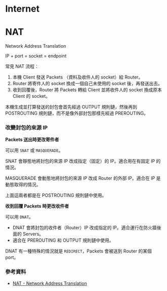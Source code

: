 # Internet

# NAT

Network Address Translation

IP + port = socket = endpoint

常見 NAT 流程：

1. 本機 Client 發送 Packets （資料及收件人的 socket）給 Router。
2. Router 將寄件人的 socket 換成一個自己未使用的 socket 後，再發送出去。
3. 收到回覆後，Router 將 Packets 轉給 Client 並將收件人的 socket 換成原本 Client 的 socket。

本機生成並打算發送的封包會首先經過 OUTPUT 規則鏈，然後再到 POSTROUTING 規則鏈，而不是像外部封包那樣先經過 PREROUTING。

### 改變封包的來源 IP

**Packets 送出時更改寄件者**

可以用 `SNAT` 或 `MASQUERADE`。

SNAT 會靜態地將封包的來源 IP 改成指定（固定）的 IP。適合用在有固定 IP 的情況。

MASQUERADE 會動態地將封包的來源 IP 改成 Router 的外部 IP。適合在 IP 是動態取得的情況。

上面這兩者都是在 POSTROUTING 規則鏈中使用。

**收到回覆 Packets 時更改收件者**

可以用 `DNAT`。

- DNAT 會將封包的收件者（Router）IP 改成指定的 IP。適合運行在防火牆後面的 Servers。
- 適合在 PREROUTING 和 OUTPUT 規則鏈中使用。

DNAT 有一種特殊的情況就是 `REDIRECT`，Packets 會被送到 Router 的某個 port。

### 參考資料

- [NAT - Network Address Translation](https://www.karlrupp.net/en/computer/nat_tutorial)
